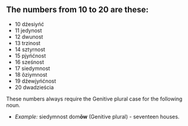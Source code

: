 ## The numbers from 10 to 20 are these:
* 10 dźesiyńć
* 11 jedynost
* 12 dwunost
* 13 trzinost
* 14 sztyrnost
* 15 pjyńćnost
* 16 sześnost
* 17 siedymnost
* 18 ôziymnost
* 19 dźewjyńćnost
* 20 dwadzieścia

These numbers always require the Genitive plural case for the following noun.

* *Example:* siedymnost dom**ōw** (Genitive plural) - seventeen houses.